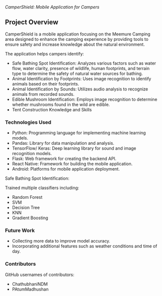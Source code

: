 <!DOCTYPE html>
<html lang="en">
<head>
<meta charset="UTF-8">
<meta name="viewport" content="width=device-width, initial-scale=1.0">
</head>
<body>

<i>CamperShield: Mobile Application for Campers</i>

<h2><b>Project Overview</b></h2>

<p>CamperShield is a mobile application focusing on the Meemure Camping area designed to enhance the camping experience by providing tools to ensure safety and increase knowledge about the natural environment.</p>

<p>The application helps campers identify:</p>
<ul>
  <li>Safe Bathing Spot Identification: Analyzes various factors such as water flow, water clarity, presence of wildlife, human footprints, and terrain type to determine the safety of natural water sources for bathing.</li>
  <li>Animal Identification by Footprints: Uses image recognition to identify animals based on their footprints.</li>
  <li>Animal Identification by Sounds: Utilizes audio analysis to recognize animals from recorded sounds.</li>
  <li>Edible Mushroom Identification: Employs image recognition to determine whether mushrooms found in the wild are edible.</li>
  <li>Tent Construction Knowledge and Skills</li>
</ul>

<h3>Technologies Used</h3>
<ul>
  <li>Python: Programming language for implementing machine learning models.</li>
  <li>Pandas: Library for data manipulation and analysis.</li>
  <li>TensorFlow/ Keras: Deep learning library for sound and image recognition models.</li>
  <li>Flask: Web framework for creating the backend API.</li>
  <li>React Native: Framework for building the mobile application.</li>
  <li>Android: Platforms for mobile application deployment.</li>
</ul>

<p>Safe Bathing Spot Identification:</p>
<p>Trained multiple classifiers including:</p>
<ul>
  <li>Random Forest</li>
  <li>SVM</li>
  <li>Decision Tree</li>
  <li>KNN</li>
  <li>Gradient Boosting</li>
</ul>

<h3>Future Work</h3>
<ul>
  <li>Collecting more data to improve model accuracy.</li>
  <li>Incorporating additional features such as weather conditions and time of day.</li>
</ul>

<h3>Contributors</h3>
<p>GitHub usernames of contributors:</p>
<ul>
  <li>ChathubhaniNDM</li>
  <li>PAtumMadhushan</li>
</ul>
</body>
</html>
